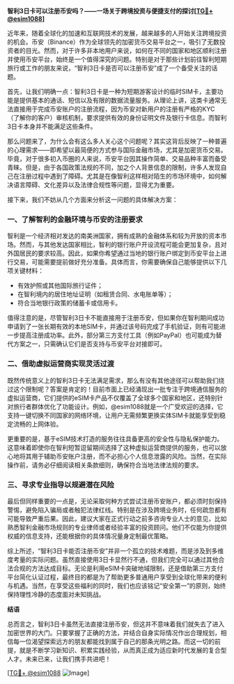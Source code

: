 **智利3日卡可以注册币安吗？——一场关于跨境投资与便捷支付的探讨[[TG💪+ @esim1088](https://t.me/s/esim1088)]**

近年来，随着全球化的加速和互联网技术的发展，越来越多的人开始关注跨境投资的机会。币安（Binance）作为全球领先的加密货币交易平台之一，吸引了无数投资者的目光。然而，对于许多非本地用户来说，如何在不同的国家和地区顺利注册并使用币安平台，始终是一个值得深究的问题。特别是对于那些计划前往智利短期旅行或工作的朋友来说，“智利3日卡是否可以注册币安”成了一个备受关注的话题。

首先，让我们明确一点：智利3日卡是一种为短期游客设计的临时SIM卡，主要功能是提供基本的通话、短信以及有限的数据流量服务。从理论上讲，这类卡通常无法直接用于完成币安账户的注册流程，因为币安对新用户的注册有严格的KYC（了解你的客户）审核机制，要求提供有效的身份证明文件及银行卡信息。而智利3日卡本身并不能满足这些条件。

那么问题来了，为什么会有这么多人关心这个问题呢？其实这背后反映了一种普遍的心理需求——即希望以最简便的方式参与国际金融市场，尤其是加密货币交易。毕竟，对于很多初入币圈的人来说，币安平台因其操作简单、交易品种丰富而备受青睐。但是，由于各国政策法规的不同，加之个人背景信息的限制，许多人发现自己在注册过程中遇到了障碍。尤其是在像智利这样相对陌生的市场环境中，如何解决语言障碍、文化差异以及法律合规性等问题，显得尤为重要。

接下来，我们不妨从几个方面来分析这一问题的具体解决方案：

### 一、了解智利的金融环境与币安的注册要求

智利是一个经济相对发达的南美洲国家，拥有成熟的金融体系和较为开放的资本市场。然而，与其他发达国家相比，智利的银行账户开设流程可能会更加复杂，且对外国居民的要求较高。因此，如果你希望通过当地的银行账户绑定到币安平台上进行交易，可能需要提前做好充分准备。具体而言，你需要确保自己能够提供以下几项关键材料：
- 有效护照或其他国际旅行证件；
- 在智利境内的居住地址证明（如租赁合同、水电账单等）；
- 符合当地银行政策的储蓄卡或信用卡。

值得注意的是，尽管智利3日卡不能直接用于注册币安，但如果你在智利期间成功申请到了一张长期有效的本地SIM卡，并通过该号码完成了手机验证，则有可能进一步提高注册成功率。此外，部分第三方支付工具（例如PayPal）也可能成为替代方案之一，只需确认它们是否支持与币安平台对接即可。

### 二、借助虚拟运营商实现灵活过渡

既然传统意义上的智利3日卡无法满足需求，那么有没有其他途径可以帮助我们绕过这个限制呢？答案是肯定的！目前市面上已经涌现出一批专注于跨境通信服务的虚拟运营商，它们提供的eSIM卡产品不仅覆盖了全球多个国家和地区，还特别针对旅行者群体优化了功能设计。例如，@esim1088就是一个广受欢迎的选择，它支持一键切换不同国家的网络环境，让用户无需频繁更换实体SIM卡就能享受到稳定流畅的上网体验。

更重要的是，基于eSIM技术打造的服务往往具备更高的安全性与隐私保护能力。这意味着即使你在智利短暂逗留期间选择了这种虚拟运营商提供的服务，也可以放心地将其用于辅助币安账户注册，而不必担心个人信息泄露的风险。当然，在实际操作前，请务必仔细阅读相关条款细则，确保符合当地法律法规的要求。

### 三、寻求专业指导以规避潜在风险

最后但同样重要的一点是，无论采取何种方式尝试注册币安账户，都必须时刻保持警惕，避免陷入骗局或者触犯法律红线。特别是在涉及跨境业务时，任何疏忽都有可能导致严重后果。因此，建议大家在正式行动之前多咨询专业人士的意见，比如熟悉智利金融市场规则的专业律师或者经验丰富的投资顾问。他们不仅能为你提供权威的信息支持，还能根据你的具体情况量身定制最优策略。

综上所述，“智利3日卡能否注册币安”并非一个孤立的技术难题，而是涉及到多维度考量的实际问题。虽然直接使用3日卡显然行不通，但我们完全可以通过其他合法合规的方法达成目标。无论是利用eSIM卡突破地域限制，还是借助第三方支付平台简化认证过程，最终目的都是为了帮助更多普通用户享受到全球化带来的便利与机遇。当然，在享受这些福利的同时，我们也应该铭记“安全第一”的原则，始终保持理性冷静的态度面对未知挑战。

**结语**

总而言之，智利3日卡虽然无法直接注册币安，但这并不意味着我们就失去了进入加密世界的大门。只要掌握了正确的方法，并结合自身实际情况作出合理规划，相信每一位渴望探索远方的朋友都能找到属于自己的那条光明之路。而这一切的前提，就是不断学习新知识、积累实践经验，从而真正成为适应新时代发展的复合型人才。未来已来，让我们携手共进吧！

[[TG💪+ @esim1088](https://t.me/s/esim1088) ![Image](https://i.postimg.cc/4NQfJmqS/Snipaste-2025-05-13-00-14-12.png)]